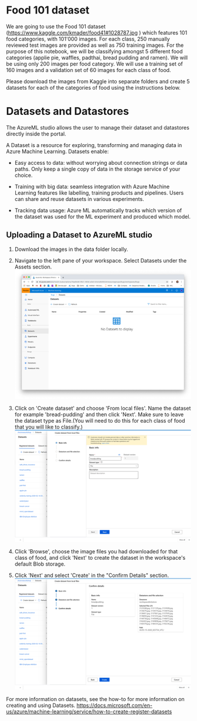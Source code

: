# Food 101 dataset
We are going to use the Food 101 dataset (https://www.kaggle.com/kmader/food41#1028787.jpg ) which features 101 food categories, with 101'000 images. For each class, 250 manually reviewed test images are provided as well as 750 training images. For the purpose of this notebook, we will be classifying amongst 5 different food categories (applie pie, waffles, padthai, bread pudding and ramen). We will be using only 200 images per food category. We will use a training set of 160 images and a validation set of 60 images for each class of food.

Please download the images from Kaggle into separate folders and create 5 datasets for each of the categories of food using the instructions below.

# Datasets and Datastores

The AzureML studio allows the user to manage their dataset and datastores directly inside the portal. 

A Dataset is a resource for exploring, transforming and managing data in Azure Machine Learning. 
Datasets enable:

- Easy access to data: without worrying about connection strings or data paths. Only keep a single copy of data in the storage service of your choice.

- Training with big data: seamless integration with Azure Machine Learning features like labelling, training products and pipelines. Users can share and reuse datasets in various experiments.

- Tracking data usage: Azure ML automatically tracks which version of the dataset was used for the ML experiment and produced which model.


## Uploading a Dataset to AzureML studio

1. Download the images in the data folder locally. 

2. Navigate to the left pane of your workspace. Select Datasets under the Assets section.
![datasets](./datasets1.png)

3. Click on 'Create dataset' and choose 'From local files'. Name the dataset for example 'bread-pudding' and then click 'Next'. Make sure to leave the dataset type as File.(You will need to do this for each class of food that you will like to classify.)
![](dataset2.png)

4. Click 'Browse', choose the image files you had downloaded for that class of food, and click 'Next' to create the dataset in the workspace's default Blob storage.

5. Click 'Next' and select 'Create' in the "Confirm Details" section. 
![](dataset3.png)

For more information on datasets, see the how-to for more information on creating and using Datasets. https://docs.microsoft.com/en-us/azure/machine-learning/service/how-to-create-register-datasets
